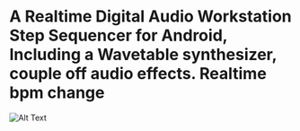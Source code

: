 # A Realtime Digital Audio Workstation Step Sequencer for Android, Including a Wavetable synthesizer, couple off audio effects. Realtime bpm change


![Alt Text](https://github.com/Tangenten/Audio-Step-Sequencer/blob/main/stepsequencer.gif?raw=true)
